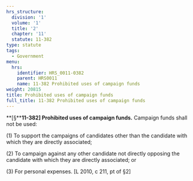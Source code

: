```yaml
---
hrs_structure:
  division: '1'
  volume: '1'
  title: '2'
  chapter: '11'
  statute: 11-382
type: statute
tags:
  - Government
menu:
  hrs:
    identifier: HRS_0011-0382
    parent: HRS0011
    name: 11-382 Prohibited uses of campaign funds
weight: 20815
title: Prohibited uses of campaign funds
full_title: 11-382 Prohibited uses of campaign funds
---
```

**[§****11-382] Prohibited uses of campaign funds.** Campaign funds shall not be used:

(1) To support the campaigns of candidates other than the candidate with which they are directly associated;

(2) To campaign against any other candidate not directly opposing the candidate with which they are directly associated; or

(3) For personal expenses. [L 2010, c 211, pt of §2]